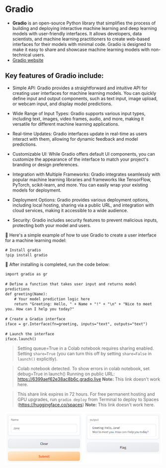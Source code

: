 # Gradio

+ **Gradio** is an open-source Python library that simplifies the process of building and deploying interactive machine learning and deep learning models with user-friendly interfaces. It allows developers, data scientists, and machine learning practitioners to create web-based interfaces for their models with minimal code. Gradio is designed to make it easy to share and showcase machine learning models with non-technical users.
+ [Gradio website](https://www.gradio.app/)

## Key features of Gradio include:

+ Simple API: Gradio provides a straightforward and intuitive API for creating user interfaces for machine learning models. You can quickly define input and output components, such as text input, image upload, or webcam input, and display model predictions.

+ Wide Range of Input Types: Gradio supports various input types, including text, images, video frames, audio, and more, making it versatile for different machine learning applications.

+ Real-time Updates: Gradio interfaces update in real-time as users interact with them, allowing for dynamic feedback and model predictions.

+ Customizable UI: While Gradio offers default UI components, you can customize the appearance of the interface to match your project's branding or design preferences.

+ Integration with Multiple Frameworks: Gradio integrates seamlessly with popular machine learning libraries and frameworks like TensorFlow, PyTorch, scikit-learn, and more. You can easily wrap your existing models for deployment.

+ Deployment Options: Gradio provides various deployment options, including local hosting, sharing via a public URL, and integration with cloud services, making it accessible to a wide audience.

+ Security: Gradio includes security features to prevent malicious inputs, protecting both your model and users.


📌 Here's a simple example of how to use Gradio to create a user interface for a machine learning model:

```
# Install gradio
!pip install gradio
```

📌 After installing is completed, run the code below:


```
import gradio as gr

# Define a function that takes user input and returns model predictions
def greeting(Name):
    # Your model prediction logic here
    return "Greeting: Hello, " + Name + "!" + "\n" + "Nice to meet you. How can I help you today?"

# Create a Gradio interface
iface = gr.Interface(fn=greeting, inputs="text", outputs="text")

# Launch the interface
iface.launch()

```
> Setting queue=True in a Colab notebook requires sharing enabled. Setting `share=True` (you can turn this off by setting `share=False` in `launch()` explicitly).

> Colab notebook detected. To show errors in colab notebook, set debug=True in launch()
Running on public URL: https://6399aef62e38ac8b6c.gradio.live **Note:** This link doesn't work here.

> This share link expires in 72 hours. For free permanent hosting and GPU upgrades, run `gradio deploy` from Terminal to deploy to Spaces (https://huggingface.co/spaces) **Note:** This link doesn't work here.
>
![](https://github.com/MK316/Coding4ET/blob/main/images/gradio1.png)


